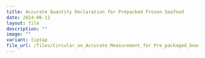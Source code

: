 ```yaml
---
title: Accurate Quantity Declaration for Prepacked Frozen Seafood
date: 2024-06-11
layout: file
description: ""
image: ""
variant: tiptap
file_url: /files/Circular_on_Accurate_Measurement_for_Pre_packaged_Goods__Jun_2024_.pdf
---
```

